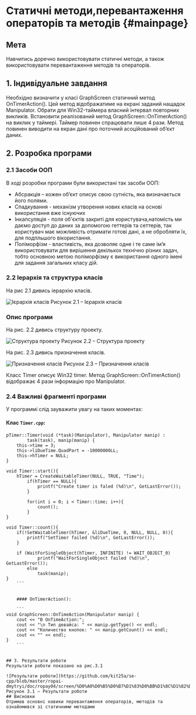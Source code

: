 # Статичні методи,перевантаження операторів та методів {#mainpage} 
 
## Мета

Навчитись доречно використовувати статичні методи, а також
використовувати перевантаження методів та операторів.
 
## 1. Індивідуальне завдання 
 
Необхідно визначити у класі GraphScreen статичний метод OnTimerAction().
Цей метод відображатиме на екрані заданий нащадок Manipulator.
Обрати для Win32-таймера власний інтервал повторних викликів.
Встановити реалізований метод GraphScreen::OnTimerAction() на виклик у таймері.
Таймер повинен спрацювати лише 4 рази. Метод повинен виводити на екран дані про поточний асоційований об’єкт даних.

## 2. Розробка програми

### 2.1 Засоби ООП
В ході розробки програми були використані так засоби ООП: 
- Абсракція – кожен об’єкт описує свою сутність, яка визначається його полями.
- Спадкування - механізм утворення нових класів на основі використання вже існуючих
- Інкапсуляція - поля об'єктів закриті для користувача,натомість ми даємо доступ до даних за допомогою геттерів та сеттерів, так користувач має можливість отримати готові дані, а не обробляти їх, для подпльшого вікористання.
- Поліморфізм - властивість, яка дозволяє одне і те саме ім’я використовувати для вирішення декількох технічно різних задач, тобто основною метою поліморфізму є використання одного імені для задання загальних класу дій.
 
### 2.2 Іерархія та структура класів
На рис 2.1 дивись іерархію класів.


![Ієрархія класів](https://github.com/kit25a/se-cpp/blob/master/ropai-dmytryi/doc/ropay04/screen/%D0%98%D0%B5%D1%80%D0%B0%D1%80%D1%85%D0%B8%D1%8F.jpg)
Рисунок 2.1 – Ієрархія класів

### Опис програми 
На рис. 2.2 дивись структуру проекту.

![Структура проекту](https://github.com/kit25a/se-cpp/blob/master/ropai-dmytryi/doc/ropay04/screen/%D0%A1%D1%82%D1%80%D1%83%D0%BA%D1%82%D1%83%D1%80%D0%B0.JPG)
Рисунок 2.2 – Структура проекту


На рис. 2.3 дивись призначення класів.

![Призначення класів](https://github.com/kit25a/se-cpp/blob/master/ropai-dmytryi/doc/ropay04/screen/%D0%9D%D0%B0%D0%B7%D0%BD%D0%B0%D1%87%D0%B5%D0%BD%D0%B8%D0%B5.JPG)
Рисунок 2.3 – Призначення класів

Класс Timer описує Win32 timer. Метод GraphScreen::OnTimerAction() відображає 4 рази інформацію про Manipulator.


### 2.4 Важливі фрагменті програми

У программі слід зауважити увагу на таких моментах: 

#### Клас `Timer.cpp`:
	
```
pTimer::Timer(void (*task)(Manipulator), Manipulator manip) :
		task(task), manip(manip) {
	this->time = 3;
	this->liDueTime.QuadPart = -10000000LL;
	this->hTimer = NULL;
}

void Timer::start(){
	hTimer = CreateWaitableTimer(NULL, TRUE, "Time");
		if(hTimer == NULL){
			printf("Create timer is faled (%d)\n", GetLastError());
		}

		for(int i = 0; i < Timer::time; i++){
			count();
		}
}

void Timer::count(){
	if(!SetWaitableTimer(hTimer, &liDueTime, 0, NULL, NULL, 0)){
		printf("SetTimer failed (%d)\n", GetLastError());
	}

	if (WaitForSingleObject(hTimer, INFINITE) != WAIT_OBJECT_0)
			printf("WaitForSingleObject failed (%d)\n", GetLastError());
		else
			task(manip);
}
	```

	
	#### OnTimerAction():

	```
void GraphScreen::OnTimeAction(Manipulator manip) {
	cout << "В OnTimeAction:";
	cout << "\n Тип девайса: " << manip.getType() << endl;
	cout << "Количество кнопок: " << manip.getCount() << endl;
	cout << "" << endl;
}
	```


## 3. Результати роботи
Результати роботи показано на рис.3.1

![Результати роботи](https://github.com/kit25a/se-cpp/blob/master/ropai-dmytryi/doc/ropay04/screen/%D0%A0%D0%B5%D0%B7%D1%83%D0%BB%D1%8C%D1%82%D0%B0%D1%82.jpg)
Рисунок 3.1 – Результати роботи
## Висновки 
Отримав основні навики перевантаження операторів, методів та ознайомився зі статичними методами